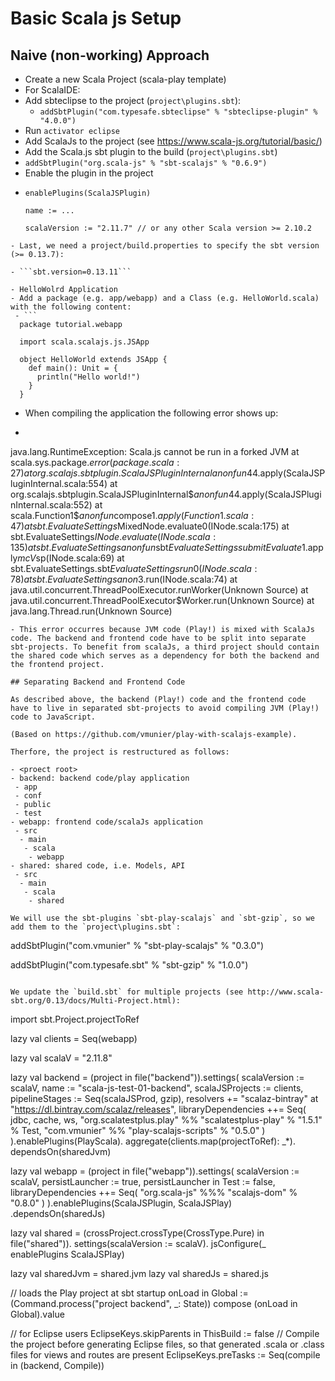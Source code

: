 # Basic Scala js Setup 

## Naive (non-working) Approach
- Create a new Scala Project (scala-play template)
- For ScalaIDE:
 - Add sbteclipse to the project (`project\plugins.sbt`):
   - ```addSbtPlugin("com.typesafe.sbteclipse" % "sbteclipse-plugin" % "4.0.0")```
 -  Run `activator eclipse`
- Add ScalaJs to the project (see https://www.scala-js.org/tutorial/basic/)
 - Add the Scala.js sbt plugin to the build (`project\plugins.sbt`)
  - ```addSbtPlugin("org.scala-js" % "sbt-scalajs" % "0.6.9")```
 - Enable the plugin in the project
  - ```
    enablePlugins(ScalaJSPlugin)

    name := ...

    scalaVersion := "2.11.7" // or any other Scala version >= 2.10.2
  ```
 - Last, we need a project/build.properties to specify the sbt version (>= 0.13.7):
 
  - ```sbt.version=0.13.11```
 
 - HelloWolrd Application
  - Add a package (e.g. app/webapp) and a Class (e.g. HelloWorld.scala) with the following content:
   - ```
    package tutorial.webapp
    
    import scala.scalajs.js.JSApp
    
    object HelloWorld extends JSApp {
      def main(): Unit = {
        println("Hello world!")
      }
    }
   ```
- When compiling the application the following error shows up:
 - ```
  java.lang.RuntimeException: Scala.js cannot be run in a forked JVM
        at scala.sys.package$.error(package.scala:27)
        at org.scalajs.sbtplugin.ScalaJSPluginInternal$$anonfun$44.apply(ScalaJSPluginInternal.scala:554)
        at org.scalajs.sbtplugin.ScalaJSPluginInternal$$anonfun$44.apply(ScalaJSPluginInternal.scala:552)
        at scala.Function1$$anonfun$compose$1.apply(Function1.scala:47)
        at sbt.EvaluateSettings$MixedNode.evaluate0(INode.scala:175)
        at sbt.EvaluateSettings$INode.evaluate(INode.scala:135)
        at sbt.EvaluateSettings$$anonfun$sbt$EvaluateSettings$$submitEvaluate$1.apply$mcV$sp(INode.scala:69)
        at sbt.EvaluateSettings.sbt$EvaluateSettings$$run0(INode.scala:78)
        at sbt.EvaluateSettings$$anon$3.run(INode.scala:74)
        at java.util.concurrent.ThreadPoolExecutor.runWorker(Unknown Source)
        at java.util.concurrent.ThreadPoolExecutor$Worker.run(Unknown Source)
        at java.lang.Thread.run(Unknown Source)
 ```
 - This error occurres because JVM code (Play!) is mixed with ScalaJs code. The backend and frontend code have to be split into separate sbt-projects. To benefit from scalaJs, a third project should contain the shared code which serves as a dependency for both the backend and the frontend project.
 
 ## Separating Backend and Frontend Code
 
 As described above, the backend (Play!) code and the frontend code have to live in separated sbt-projects to avoid compiling JVM (Play!) code to JavaScript.
 
(Based on https://github.com/vmunier/play-with-scalajs-example).

Therfore, the project is restructured as follows:

- <proect root>
 - backend: backend code/play application
  - app
  - conf
  - public
  - test
 - webapp: frontend code/scalaJs application
  - src
   - main
    - scala
     - webapp
 - shared: shared code, i.e. Models, API
  - src
   - main
    - scala
     - shared

We will use the sbt-plugins `sbt-play-scalajs` and `sbt-gzip`, so we add them to the `project\plugins.sbt`: 
```
addSbtPlugin("com.vmunier" % "sbt-play-scalajs" % "0.3.0")

addSbtPlugin("com.typesafe.sbt" % "sbt-gzip" % "1.0.0")
```

We update the `build.sbt` for multiple projects (see http://www.scala-sbt.org/0.13/docs/Multi-Project.html):
 ```
import sbt.Project.projectToRef

lazy val clients = Seq(webapp)

lazy val scalaV = "2.11.8"

lazy val backend = (project in file("backend")).settings(
  scalaVersion := scalaV,
  name := "scala-js-test-01-backend",
  scalaJSProjects := clients,
  pipelineStages := Seq(scalaJSProd, gzip),
  resolvers += "scalaz-bintray" at "https://dl.bintray.com/scalaz/releases",
	  libraryDependencies ++= Seq(
	  jdbc,
	  cache,
	  ws,
	  "org.scalatestplus.play" %% "scalatestplus-play" % "1.5.1" % Test,
	  "com.vmunier" %% "play-scalajs-scripts" % "0.5.0"
  )
).enablePlugins(PlayScala).
  aggregate(clients.map(projectToRef): _*).
  dependsOn(sharedJvm)
  
lazy val webapp = (project in file("webapp")).settings(
  scalaVersion := scalaV,
  persistLauncher := true,
  persistLauncher in Test := false,
  libraryDependencies ++= Seq(
    "org.scala-js" %%% "scalajs-dom" % "0.8.0"
  )
).enablePlugins(ScalaJSPlugin, ScalaJSPlay)
 .dependsOn(sharedJs)

lazy val shared = (crossProject.crossType(CrossType.Pure) in file("shared")).
  settings(scalaVersion := scalaV).
  jsConfigure(_ enablePlugins ScalaJSPlay)
  
lazy val sharedJvm = shared.jvm
lazy val sharedJs = shared.js

// loads the Play project at sbt startup
onLoad in Global := (Command.process("project backend", _: State)) compose (onLoad in Global).value

// for Eclipse users
EclipseKeys.skipParents in ThisBuild := false
// Compile the project before generating Eclipse files, so that generated .scala or .class files for views and routes are present
EclipseKeys.preTasks := Seq(compile in (backend, Compile))
 ```
 